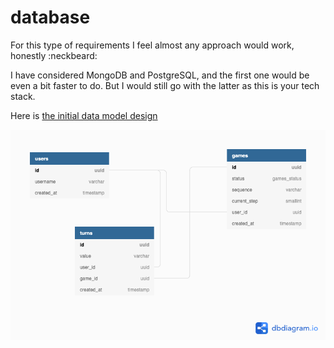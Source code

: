 # database

For this type of requirements I feel almost any approach would work, honestly :neckbeard:

I have considered MongoDB and PostgreSQL, and the first one would be even a bit faster to do. But I would still go with the latter as this is your tech stack.

Here is [the initial data model design](https://dbdiagram.io/d/603566aefcdcb6230b2129f8)

![](./db.png 'DB Scheme')
